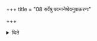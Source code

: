 +++
title = "08 सर्वेषु पवमानेष्वेवमुपाकरणः"

+++

<details><summary>थिते</summary>

8. The way of bespeaking should be thus in all the Pavamāna (-stotras).  
</details>

